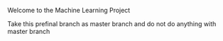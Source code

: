 Welcome to the Machine Learning Project 

Take this prefinal branch as master branch and do not do anything with master branch